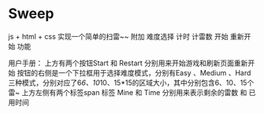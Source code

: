 # Sweep
js + html + css 实现一个简单的扫雷~~ 附加 难度选择 计时 计雷数 开始 重新开始 功能

用户手册：
上方有两个按钮Start 和 Restart 分别用来开始游戏和刷新页面重新开始
按钮的右侧是一个下拉框用于选择难度模式，分别有Easy 、Medium 、Hard 三种模式，分别对应了6*6、10*10、15*15的区域大小，其中分别包含6、10、15个雷~
上方左侧有两个标签span 标签 Mine 和 Time 分别用来表示剩余的雷数 和 已用时间 
